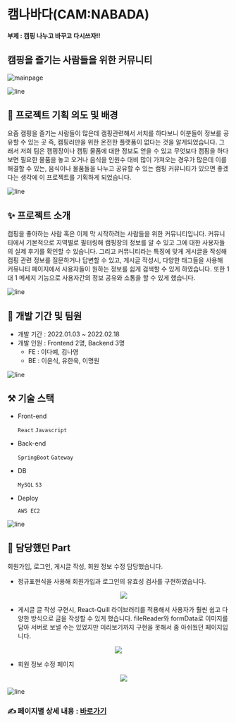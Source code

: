 # 캠나바다(CAM:NABADA)

#### 부제 : 캠핑 나누고 바꾸고 다시쓰자!!



## 캠핑을 즐기는 사람들을 위한 커뮤니티

![mainpage](https://user-images.githubusercontent.com/82032072/232197482-0f6bdcdf-114f-4ef9-846d-e8c1f7e44030.png)

![line](https://user-images.githubusercontent.com/82032072/232197445-de6d87f9-9969-4790-8eb4-ade5d724e54d.png)

## 📖 프로젝트 기획 의도 및 배경

요즘 캠핑을 즐기는 사람들이 많은데 캠핑관련해서 서치를 하다보니 이분들이 정보를 공유할 수 있는 곳 즉, 캠핑러만을 위한 온전한 플랫폼이 없다는 것을 알게되었습니다. 그래서 저희 팀은 캠핑장이나 캠핑 물품에 대한 정보도 얻을 수 있고 무엇보다 캠핑을 하다보면 필요한 물품을 놓고 오거나 음식을 인원수 대비 많이 가져오는 경우가 많은데 이를 해결할 수 있는, 음식이나 물품들을 나누고 공유할 수 있는 캠핑 커뮤니티가 있으면 좋겠다는 생각에 이 프로젝트를 기획하게 되었습니다. 



![line](https://user-images.githubusercontent.com/82032072/232197445-de6d87f9-9969-4790-8eb4-ade5d724e54d.png)

## ✨ 프로젝트 소개

캠핑을 좋아하는 사람 혹은 이제 막 시작하려는 사람들을 위한 커뮤니티입니다. 커뮤니티에서 기본적으로 지역별로 필터링해 캠핑장의 정보를 알 수 있고 그에 대한 사용자들의 실제 후기를 확인할 수 있습니다. 그리고 커뮤니티라는 특징에 맞게 게시글을 작성해 캠핑 관련 정보를 질문하거나 답변할 수 있고, 게시글 작성시, 다양한 태그들을 사용해 커뮤니티 페이지에서 사용자들이 원하는 정보를 쉽게 검색할 수 있게 하였습니다. 또한 1대 1 메세지 기능으로 사용자간의 정보 공유와 소통을 할 수 있게 했습니다.

 

![line](https://user-images.githubusercontent.com/82032072/232197445-de6d87f9-9969-4790-8eb4-ade5d724e54d.png)

## 🌿 개발 기간 및 팀원

- 개발 기간 : 2022.01.03 ~ 2022.02.18
- 개발 인원 : Frontend 2명, Backend 3명
  - FE : 이다예, 김나영
  - BE : 이윤식, 유한욱, 이명원 



![line](https://user-images.githubusercontent.com/82032072/232197445-de6d87f9-9969-4790-8eb4-ade5d724e54d.png)

## ⚒️ 기술 스택

- Front-end

  `React` `Javascript`

- Back-end

  `SpringBoot` `Gateway` 

- DB

  `MySQL` `S3`

- Deploy

  `AWS EC2` 



![line](https://user-images.githubusercontent.com/82032072/232197445-de6d87f9-9969-4790-8eb4-ade5d724e54d.png)

## 🔖 담당했던 Part

회원가입, 로그인, 게시글 작성, 회원 정보 수정 담당했습니다.

- 정규표현식을 사용해 회원가입과 로그인의 유효성 검사를 구현하였습니다.

   <div align="center">
    <img
    src="https://user-images.githubusercontent.com/82032072/232183285-de3fd109-75f9-4757-b13d-aed338ad87ae.gif">
   </div>



- 게시글 글 작성 구현시, React-Quill 라이브러리를 적용해서 사용자가 훨씬 쉽고 다양한 방식으로 글을 작성할 수 있게 했습니다. fileReader와 formData로 이미지를 담아 서버로 보낼 수는 있었지만 미리보기까지 구현을 못해서 좀 아쉬웠던 페이지입니다.

<div align="center">
    <img
    src="https://user-images.githubusercontent.com/82032072/232194335-79e83246-366e-43de-af4e-840735488145.gif">
   </div>




- 회원 정보 수정 페이지

  <div align="center">
      <img
      src="https://user-images.githubusercontent.com/82032072/232194864-e9f58f2e-285c-4d20-80d8-d3124ddc91e0.gif">
  </div>



![line](https://user-images.githubusercontent.com/82032072/232197445-de6d87f9-9969-4790-8eb4-ade5d724e54d.png)

### ✍️ 페이지별 상세 내용 : [바로가기](https://www.notion.so/dayelee/b1449d4872dd4773a23d684e6c29c7a7?pvs=4)








